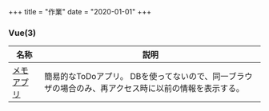 +++
title = "作業"
date = "2020-01-01"
+++

### Vue(3)

|名称|説明|
|-|-|
|[メモアプリ](https://works.oyakata-life.net/memo_app/ '')|簡易的なToDoアプリ。  DBを使ってないので、同一ブラウザの場合のみ、再アクセス時に以前の情報を表示する。|

